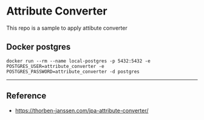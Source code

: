 # Attribute Converter

This repo is a sample to apply attibute converter

## Docker postgres

```shell
docker run --rm --name local-postgres -p 5432:5432 -e POSTGRES_USER=attribute_converter -e POSTGRES_PASSWORD=attribute_converter -d postgres
```

---
## Reference
- https://thorben-janssen.com/jpa-attribute-converter/